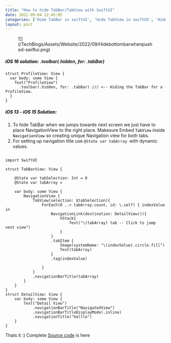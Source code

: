 ```yaml
---
title: "How to hide TabBar/TabView with SwiftUI"
date: 2022-09-04 12:45:05
categories: ['Hide TabBar in swiftUI', 'Hide TabView in swiftUI', 'HideBottomBar when pushed in swiftUI', 'iOS', 'Show navigationBar in swiftUI', 'SwiftUI']
layout: post
---
```


<!-- wp:image {"id":1353,"sizeSlug":"full","linkDestination":"none"} -->
<figure class="wp-block-image size-full">![](/TechBlogs/Assets/Website/2022/09/Hidebottombarwhenpushed-swiftui.png)</figure>
<!-- /wp:image -->

<!-- wp:heading {"level":5} -->
<h5><mark style="background-color:rgba(0, 0, 0, 0)" class="has-inline-color has-ast-global-color-1-color">iOS 16 solution: </mark> .toolbar(.hidden, for: .tabBar)</h5>
<!-- /wp:heading -->

<!-- wp:code -->
<pre class="wp-block-code"><code lang="swift" class="language-swift">struct ProfileView: View {
  var body: some View {
    Text("ProfileView")
      .toolbar(.hidden, for: .tabBar) /// <-- Hiding the TabBar for a ProfileView.
  }
}</code></pre>
<!-- /wp:code -->

<!-- wp:heading {"level":5} -->
<h5><mark style="background-color:rgba(0, 0, 0, 0)" class="has-inline-color has-ast-global-color-1-color">iOS 13 - iOS 15 Solution: </mark></h5>
<!-- /wp:heading -->

<!-- wp:list {"ordered":true} -->
<ol><li>To hide TabBar when we jumps towards next screen we just have to place NavigationView to the right place. Makesure Embed <code><mark style="background-color:rgba(0, 0, 0, 0)" class="has-inline-color has-ast-global-color-1-color">TabView</mark></code> inside <code><mark style="background-color:rgba(0, 0, 0, 0)" class="has-inline-color has-ast-global-color-1-color">NavigationView</mark></code> so creating unique Navigation view for both tabs.</li><li>For setting up navigation title use <code>@State var tabArray </code>with dynamic values.</li></ol>
<!-- /wp:list -->

<!-- wp:code -->
<pre class="wp-block-code"><code lang="swift" class="language-swift">
import SwiftUI

struct TabBarView: View {
    
    @State var tabSelection: Int = 0
    @State var tabArray = 
    
    var body: some View {
        NavigationView {
            TabView(selection: $tabSelection){
                ForEach(0 ..< tabArray.count, id: \.self) { indexValue in
                    NavigationLink(destination: DetailView()){
                        VStack{
                            Text("\(tabArray) tab -- Click to jump next view")
                        }
                    }
                    .tabItem {
                        Image(systemName: "\(indexValue).circle.fill")
                        Text(tabArray)
                    }
                    .tag(indexValue)
                    
                }
            }
            .navigationBarTitle(tabArray)
        }
    }
}
struct DetailView: View {
    var body: some View {
        Text("Detail View")
            .navigationBarTitle("NavigatedView")
            .navigationBarTitleDisplayMode(.inline)
            .navigationTitle("helllo")
    }
}</code></pre>
<!-- /wp:code -->

<!-- wp:paragraph -->
Thats it :) Complete <a href="https://github.com/janeshsutharios/iOS_Tutorials" target="_blank" rel="noopener">Source code</a> is here 


<!-- /wp:paragraph -->